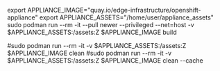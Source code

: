 export APPLIANCE_IMAGE="quay.io/edge-infrastructure/openshift-appliance"
export APPLIANCE_ASSETS="/home/user/appliance_assets"
sudo podman run --rm -it --pull newer --privileged --net=host -v $APPLIANCE_ASSETS:/assets:Z $APPLIANCE_IMAGE build

#sudo podman run --rm -it -v $APPLIANCE_ASSETS:/assets:Z $APPLIANCE_IMAGE clean
#sudo podman run --rm -it -v $APPLIANCE_ASSETS:/assets:Z $APPLIANCE_IMAGE clean --cache
